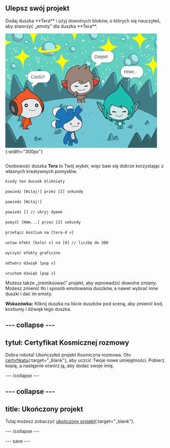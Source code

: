 ## Ulepsz swój projekt

<div style="display: flex; flex-wrap: wrap">
<div style="flex-basis: 200px; flex-grow: 1; margin-right: 15px;">
Dodaj duszka **Tera** i użyj dowolnych bloków, o których się nauczyłeś, aby stworzyć „emoty” dla duszka **Tera**.
</div>
<div>

![Duszek Tera na Scenie.](images/tera-step.png){:width="300px"}

</div>
</div>

Osobowość duszka **Tera** to Twój wybór, więc baw się dobrze korzystając z własnych kreatywnych pomysłów.

```blocks3
kiedy ten duszek kliknięty

powiedz [Witaj!] przez [2] sekundę

powiedz [Witaj!]

powiedz [] // ukryj dymek

pomyśl [Hmm...] przez [2] sekundy

przełącz kostium na [tera-d v]

ustaw efekt [kolor v] na [0] // liczbę do 200

wyczyść efekty graficzne

odtwórz dźwięk [pop v] 

uruchom dźwięk [pop v]
```

Możesz także „zremiksować” projekt, aby wprowadzić dowolne zmiany. Możesz zmienić tło i sposób emotowania duszków, a nawet wybrać inne duszki i dać im emoty.

**Wskazówka:** Kliknij duszka na liście duszków pod sceną, aby zmienić kod, kostiumy i dźwięk tego duszka.

--- collapse ---
---
tytuł: Certyfikat Kosmicznej rozmowy
---

Dobra robota! Ukończyłeś projekt Kosmiczna rozmowa. Oto [certyfikatu](https://drive.google.com/file/d/18xx4uNIyRSty_2ujHkGDzGwTgfSGC1AF/view?usp=sharing){:target="_blank"}, aby uczcić Twoje nowe umiejętności. Pobierz kopię, a następnie otwórz ją, aby dodać swoje imię.

--- /collapse ---

--- collapse ---
---
title: Ukończony projekt
---

Tutaj możesz zobaczyć [ukończony projekt](https://scratch.mit.edu/projects/485673032/){:target="_blank"}.

--- /collapse ---

--- save ---
